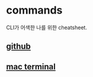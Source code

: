 # commands

CLI가 어색한 나를 위한 cheatsheet.

## [github](github/basics.md)

## [mac terminal](command/basics.md)
